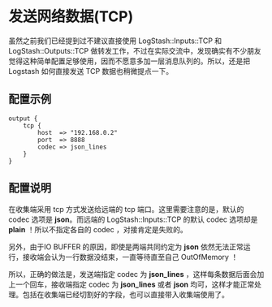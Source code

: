# 发送网络数据(TCP)

虽然之前我们已经提到过不建议直接使用 LogStash::Inputs::TCP 和 LogStash::Outputs::TCP 做转发工作，不过在实际交流中，发现确实有不少朋友觉得这种简单配置足够使用，因而不愿意多加一层消息队列的。所以，还是把 Logstash 如何直接发送 TCP 数据也稍微提点一下。

## 配置示例

```
output {
    tcp {
        host  => "192.168.0.2"
        port  => 8888
        codec => json_lines
    }
}
```

## 配置说明

在收集端采用 tcp 方式发送给远端的 tcp 端口。这里需要注意的是，默认的 codec 选项是 **json**。而远端的 LogStash::Inputs::TCP 的默认 codec 选项却是 **plain** ！所以不指定各自的 codec ，对接肯定是失败的。

另外，由于IO BUFFER 的原因，即使是两端共同约定为 **json** 依然无法正常运行，接收端会认为一行数据没结束，一直等待直至自己 OutOfMemory ！

所以，正确的做法是，发送端指定 codec 为 **json_lines** ，这样每条数据后面会加上一个回车，接收端指定 codec 为 **json_lines** 或者 **json** 均可，这样才能正常处理。包括在收集端已经切割好的字段，也可以直接带入收集端使用了。
